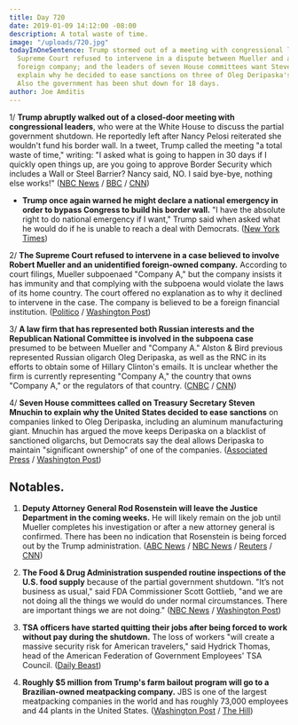 ```yaml
---
title: Day 720
date: 2019-01-09 14:12:00 -08:00
description: A total waste of time.
image: "/uploads/720.jpg"
todayInOneSentence: Trump stormed out of a meeting with congressional leaders; the
  Supreme Court refused to intervene in a dispute between Mueller and a mysterious
  foreign company; and the leaders of seven House committees want Steven Mnuchin to
  explain why he decided to ease sanctions on three of Oleg Deripaska's companies.
  Also the government has been shut down for 18 days.
author: Joe Amditis
---
```


1/ **Trump abruptly walked out of a closed-door meeting with congressional leaders**, who were at the White House to discuss the partial government shutdown. He reportedly left after Nancy Pelosi reiterated she wouldn't fund his border wall. In a tweet, Trump called the meeting "a total waste of time," writing: "I asked what is going to happen in 30 days if I quickly open things up, are you going to approve Border Security which includes a Wall or Steel Barrier? Nancy said, NO. I said bye-bye, nothing else works!" ([NBC News](https://www.nbcnews.com/politics/white-house/shutdown-showdown-pelosi-says-no-trump-says-bye-bye-n956836) / [BBC](https://www.bbc.com/news/world-us-canada-46818218) / [CNN](https://www.cnn.com/2019/01/09/politics/chuck-schumer-nancy-pelosi-trump/index.html))

* **Trump once again warned he might declare a national emergency in order to bypass Congress to build his border wall.** "I have the absolute right to do national emergency if I want," Trump said when asked what he would do if he is unable to reach a deal with Democrats.  ([New York Times](https://www.nytimes.com/2019/01/09/us/politics/trump-wall-national-emergency.html))

2/ **The Supreme Court refused to intervene in a case believed to involve Robert Mueller and an unidentified foreign-owned company.** According to court filings, Mueller subpoenaed "Company A," but the company insists it has immunity and that complying with the subpoena would violate the laws of its home country. The court offered no explanation as to why it declined to intervene in the case. The company is believed to be a foreign financial institution. ([Politico](https://www.politico.com/story/2019/01/08/supreme-court-declines-to-intervene-in-mysterious-mueller-subpoena-fight-1088050) / [Washington Post](http://www.washingtonpost.com/politics/courts_law/supreme-court-rules-against-mystery-corporation-from-country-a-fighting-subpoena-in-mueller-investigation/2019/01/08/a39b61ac-0d1a-11e9-84fc-d58c33d6c8c7_story.html))

3/ **A law firm that has represented both Russian interests and the Republican National Committee is involved in the subpoena case** presumed to be between Mueller and "Company A." Alston & Bird previous represented Russian oligarch Oleg Deripaska, as well as the RNC in its efforts to obtain some of Hillary Clinton's emails. It is unclear whether the firm is currently representing "Company A," the country that owns "Company A," or the regulators of that country. ([CNBC](https://www.cnbc.com/2019/01/09/lawyers-defending-company-over-subpoena-in-possible-mueller-probe.html) / [CNN](https://www.cnn.com/2019/01/09/politics/russian-interests-law-firm-mueller/index.html))

4/ **Seven House committees called on Treasury Secretary Steven Mnuchin to explain why the United States decided to ease sanctions** on companies linked to Oleg Deripaska, including an aluminum manufacturing giant. Mnuchin has argued the move keeps Deripaska on a blacklist of sanctioned oligarchs, but Democrats say the deal allows Deripaska to maintain "significant ownership" of one of the companies. ([Associated Press](https://www.apnews.com/7eef88abcb51496390407796f2397800) / [Washington Post](http://www.washingtonpost.com/powerpost/house-democrats-demand-treasury-explain-rollback-of-sanctions-on-russia-oligarch/2019/01/08/80285642-138e-11e9-b6ad-9cfd62dbb0a8_story.html))

## Notables.

1. **Deputy Attorney General Rod Rosenstein will leave the Justice Department in the coming weeks.** He will likely remain on the job until Mueller completes his investigation or after a new attorney general is confirmed. There has been no indication that Rosenstein is being forced out by the Trump administration. ([ABC News](https://abcnews.go.com/Politics/rosenstein-expected-depart-doj-coming-weeks-attorney-general/story?id=60252611) / [NBC News](https://www.nbcnews.com/politics/justice-department/rod-rosenstein-plans-leave-justice-department-after-new-attorney-general-n956571) / [Reuters](https://www.reuters.com/article/us-usa-trump-russia-rosenstein-idUSKCN1P31AI) / [CNN](https://www.cnn.com/2019/01/09/politics/rosenstein-out-justice-department/index.html))

2. **The Food & Drug Administration suspended routine inspections of the U.S. food supply** because of the partial government shutdown. "It’s not business as usual," said FDA Commissioner Scott Gottlieb, "and we are not doing all the things we would do under normal circumstances. There are important things we are not doing." ([NBC News](https://www.nbcnews.com/health/health-news/government-shutdown-stops-fda-food-safety-inspections-n956716) / [Washington Post](https://www.washingtonpost.com/national/health-science/experts-warn-of-safety-and-security-risks-from-government-shutdown/2019/01/08/855472e4-1362-11e9-90a8-136fa44b80ba_story.html?utm_term=.73fc2e6b53da))

3. **TSA officers have started quitting their jobs after being forced to work without pay during the shutdown.** The loss of workers "will create a massive security risk for American travelers," said Hydrick Thomas, head of the American Federation of Government Employees' TSA Council. ([Daily Beast](https://www.thedailybeast.com/tsa-workers-forced-to-work-without-pay-during-shutdown-are-already-quitting-union-says))

4. **Roughly $5 million from Trump's farm bailout program will go to a Brazilian-owned meatpacking company.** JBS is one of the largest meatpacking companies in the world and has roughly 73,000 employees and 44 plants in the United States.  ([Washington Post](https://www.washingtonpost.com/business/2019/01/09/trump-farm-bailout-money-will-go-brazilian-owned-meatpacking-firm-usda-says/?noredirect=on&utm_term=.cf828a659825) / [The Hill](https://thehill.com/homenews/administration/424600-5-million-of-farm-bailout-money-will-go-to-brazil-owned-meatpacking))